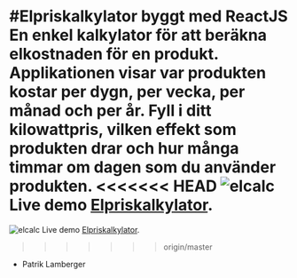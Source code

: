 #Elpriskalkylator byggt med ReactJS
En enkel kalkylator för att beräkna elkostnaden för en produkt. Applikationen visar var produkten kostar per dygn, per vecka, per månad och per år. 
Fyll i ditt kilowattpris, vilken effekt som produkten drar och hur många timmar om dagen som du använder produkten. 
<<<<<<< HEAD
![elcalc](https://cloud.githubusercontent.com/assets/972198/22713139/88c968ce-ed87-11e6-943e-cd2592aa85c6.png)
Live demo [Elpriskalkylator](https://patriklamberger.se/elpris/).
=======
![elcalc](https://cloud.githubusercontent.com/assets/972198/22866022/34ee78a2-f16f-11e6-9ac1-957fbbb7b007.png)
Live demo [Elpriskalkylator](http://patriklamberger.se/elpris/).
>>>>>>> origin/master

- Patrik Lamberger
